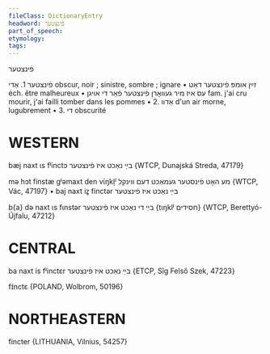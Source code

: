 ```yaml
---
fileClass: DictionaryEntry
headword: פֿינצטער
part_of_speech: 
etymology: 
tags: 
---
```

פֿינצטער

פֿינצטער ‏1. אַדי	 obscur, noir ; sinistre, sombre ; ignare
• זײַן‏ אומפּ פֿינצטער דאַט 	éch. être malheureux
• עס איז מיר געוואָרן פֿינצטער פֿאַר די אויגן	 fam. j'ai cru mourir, j'ai failli tomber dans les pommes
• 2. אַדוו 	d'un air morne, lugubrement
• 3. די	 obscurité

WESTERN
========

bæj naxt ɩs fʲinctɔ בײַ נאַכט איז פֿינצטער {WTCP, Dunajská Streda, 47179}

mə hɔt finstæ gʲəmaxt den vɩ́ŋkl̩ʲ מע האָט פֿינסטער געמאַכט דעם ווינקל {WTCP, Vác, 47197}
	•	 baj naxt iz̥ finctər בײַ נאַכט איז פֿינצטער

b{a} də naxt ɩs fɩnstər בײַ די נאַכט איז פֿינצטער {tɩŋklʲ חסידים} {WTCP, Berettyó-Újfalu, 47212}

CENTRAL
========

ba naxt is fʲinctɛr בײַ נאַכט איז פֿינצטער {ETCP, Sîg Felső Szek, 47223}

fɪ́nctɛ {POLAND, Wolbrom, 50196}

NORTHEASTERN
==============

fincter {LITHUANIA, Vilnius, 54257}